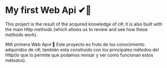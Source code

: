 # My first Web Api ✔🚀
This project is the result of the acquired knowledge of c#; it is also built with the main Http methods (which allows us to review and see how these methods work).

#Mi primera Web Api✔🚀
Este proyecto es fruto de los conocimiento adquiridos de c#; también esta construido con los principales métodos del Http(lo que lo permite que podamos revisar y ver como funcionan estos métodos).
